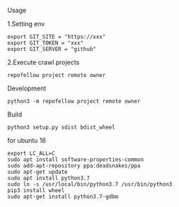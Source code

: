 Usage  

1.Setting env  
```  
export GIT_SITE = "https://xxx"  
export GIT_TOKEN = "xxx"  
export GIT_SERVER = "github"  
```

2.Execute crawl projects  
```
repofellow project remote owner
```

Development  
```
python3 -m repofellow project remote owner
```

Build  
```
python3 setup.py sdist bdist_wheel
```

for ubuntu 16  
```
export LC_ALL=C
sudo apt install software-properties-common
sudo add-apt-repository ppa:deadsnakes/ppa
sudo apt-get update
sudo apt install python3.7
sudo ln -s /usr/local/bin/python3.7 /usr/bin/python3
pip3 install wheel
sudo apt-get install python3.7-gdbm
```